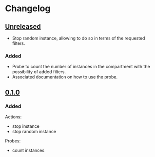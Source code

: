 # Changelog

## [Unreleased][]

[Unreleased]: https://github.com/chaostoolkit-incubator/chaostoolkit-oci/compare/0.1.0...HEAD

-   Stop random instance, allowing to do so in terms of the requested filters.

### Added

-   Probe to count the number of instances in the compartment with the possibility of added filters.
-   Associated documentation on how to use the probe.

## [0.1.0][]

[0.1.0]: https://github.com/chaostoolkit-incubator/chaostoolkit-oci/tree/0.1.0

### Added

Actions:

- stop instance
- stop random instance

Probes:

- count instances